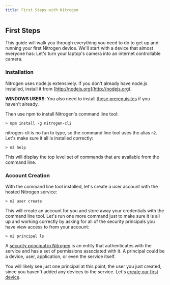 ```yaml
---
title: First Steps with Nitrogen
---
```


## First Steps

This guide will walk you through everything you need to do to get up and running your first Nitrogen device. We'll start with a device that almost everyone has: Let's turn your laptop's camera into an internet controllable camera.

### Installation

Nitrogen uses node.js extensively. If you don't already have node.js installed, install it from [http://nodejs.org](http://nodejs.org).

<b>WINDOWS USERS</b>: You also need to install [these prerequisites](/guides/start/windows.html) if you haven't already.

Then use npm to install Nitrogen's command line tool:

`> npm install -g nitrogen-cli`

nitrogen-cli is no fun to type, so the command line tool uses the alias `n2`.  Let's make sure it all is installed correctly:

`> n2 help`

This will display the top level set of commands that are available from the command line.

### Account Creation

With the command line tool installed, let's create a user account with the hosted Nitrogen service:

`> n2 user create`

This will create an account for you and store away your credentials with the command line tool. Let's run one more command just to make sure it is all up and working correctly by asking for all of the security principals you have view access to from your account:

`> n2 principal ls`

A [security principal in Nitrogen](/docs/concepts/principals.html) is an entity that authenticates with the service and has a set of permissions associated with it. A principal could be a device, user, application, or even the service itself.

You will likely see just one principal at this point, the user you just created, since you haven't added any devices to the service. Let's [create our first device](camera.html).